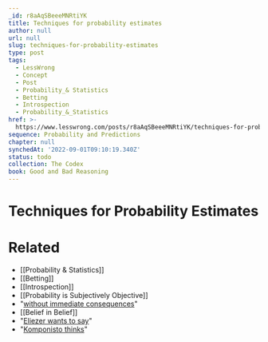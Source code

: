 ```yaml
---
_id: r8aAqSBeeeMNRtiYK
title: Techniques for probability estimates
author: null
url: null
slug: techniques-for-probability-estimates
type: post
tags:
  - LessWrong
  - Concept
  - Post
  - Probability_& Statistics
  - Betting
  - Introspection
  - Probability_&_Statistics
href: >-
  https://www.lesswrong.com/posts/r8aAqSBeeeMNRtiYK/techniques-for-probability-estimates
sequence: Probability and Predictions
chapter: null
synchedAt: '2022-09-01T09:10:19.340Z'
status: todo
collection: The Codex
book: Good and Bad Reasoning
---
```


# Techniques for Probability Estimates


# Related

- [[Probability & Statistics]]
- [[Betting]]
- [[Introspection]]
- [[Probability is Subjectively Objective]]
- "[without immediate consequences](http://wiki.lesswrong.com/wiki/Near/far_thinking)"
- [[Belief in Belief]]
- "[Eliezer wants to say](/lw/u6/horrible_lhc_inconsistency/)"
- "[Komponisto thinks](/lw/1mw/advancing_certainty/)"